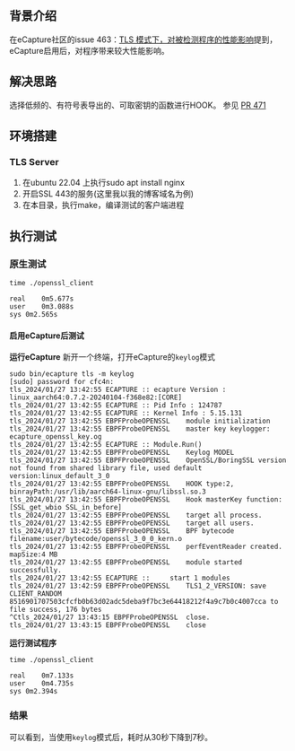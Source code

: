 ## 背景介绍
在eCapture社区的issue 463：[TLS 模式下，对被检测程序的性能影响](https://github.com/gojue/ecapture/issues/463)提到，eCapture启用后，对程序带来较大性能影响。


## 解决思路
选择低频的、有符号表导出的、可取密钥的函数进行HOOK。
参见 [PR 471](https://github.com/gojue/ecapture/pull/471)

## 环境搭建

### TLS Server
1. 在ubuntu 22.04 上执行sudo apt install nginx
2. 开启SSL 443的服务(这里我以我的博客域名为例)
3. 在本目录，执行make，编译测试的客户端进程

## 执行测试

### 原生测试
```shell
time ./openssl_client

real	0m5.677s
user	0m3.088s
sys	0m2.565s
```

#### 启用eCapture后测试
**运行eCapture**
新开一个终端，打开eCapture的`keylog`模式
```shell
sudo bin/ecapture tls -m keylog
[sudo] password for cfc4n:
tls_2024/01/27 13:42:55 ECAPTURE :: ecapture Version : linux_aarch64:0.7.2-20240104-f368e82:[CORE]
tls_2024/01/27 13:42:55 ECAPTURE :: Pid Info : 124787
tls_2024/01/27 13:42:55 ECAPTURE :: Kernel Info : 5.15.131
tls_2024/01/27 13:42:55 EBPFProbeOPENSSL	module initialization
tls_2024/01/27 13:42:55 EBPFProbeOPENSSL	master key keylogger: ecapture_openssl_key.og
tls_2024/01/27 13:42:55 ECAPTURE ::	Module.Run()
tls_2024/01/27 13:42:55 EBPFProbeOPENSSL	Keylog MODEL
tls_2024/01/27 13:42:55 EBPFProbeOPENSSL	OpenSSL/BoringSSL version not found from shared library file, used default version:linux_default_3_0
tls_2024/01/27 13:42:55 EBPFProbeOPENSSL	HOOK type:2, binrayPath:/usr/lib/aarch64-linux-gnu/libssl.so.3
tls_2024/01/27 13:42:55 EBPFProbeOPENSSL	Hook masterKey function:[SSL_get_wbio SSL_in_before]
tls_2024/01/27 13:42:55 EBPFProbeOPENSSL	target all process.
tls_2024/01/27 13:42:55 EBPFProbeOPENSSL	target all users.
tls_2024/01/27 13:42:55 EBPFProbeOPENSSL	BPF bytecode filename:user/bytecode/openssl_3_0_0_kern.o
tls_2024/01/27 13:42:55 EBPFProbeOPENSSL	perfEventReader created. mapSize:4 MB
tls_2024/01/27 13:42:55 EBPFProbeOPENSSL	module started successfully.
tls_2024/01/27 13:42:55 ECAPTURE :: 	start 1 modules
tls_2024/01/27 13:42:59 EBPFProbeOPENSSL	TLS1_2_VERSION: save CLIENT_RANDOM 8516901707503cfcfb0b63d02adc5deba9f7bc3e64418212f4a9c7b0c4007cca to file success, 176 bytes
^Ctls_2024/01/27 13:43:15 EBPFProbeOPENSSL	close.
tls_2024/01/27 13:43:15 EBPFProbeOPENSSL	close
```

**运行测试程序**
```shell
time ./openssl_client

real	0m7.133s
user	0m4.735s
sys	0m2.394s
```

### 结果
可以看到，当使用`keylog`模式后，耗时从30秒下降到7秒。
